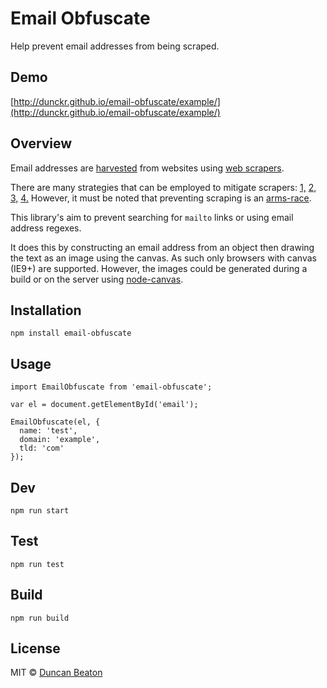 # Email Obfuscate

Help prevent email addresses from being scraped.

## Demo

[http://dunckr.github.io/email-obfuscate/example/](http://dunckr.github.io/email-obfuscate/example/)

## Overview

Email addresses are [harvested](https://en.wikipedia.org/wiki/Email_address_harvesting) from websites using [web scrapers](https://github.com/lorien/awesome-web-scraping).

There are many strategies that can be employed to mitigate scrapers:
[1,](http://security.stackexchange.com/questions/81964/are-web-scrapers-fooled-by-obscured-emails-anymore)
[2,](https://www.quora.com/Whats-the-best-way-to-prevent-email-scraping)
[3,](http://stackoverflow.com/questions/3161548/how-do-i-prevent-site-scraping)
[4.](http://stackoverflow.com/questions/23002711/how-to-show-email-addresses-on-the-website-to-avoid-spams)
However, it must be noted that preventing scraping is an [arms-race](https://en.wikipedia.org/wiki/Arms_race).

This library's aim to prevent searching for ```mailto``` links or using email address regexes.

It does this by constructing an email address from an object then drawing the text as an image using the canvas. 
As such only browsers with canvas (IE9+) are supported. 
However, the images could be generated during a build or on the server using [node-canvas](https://github.com/Automattic/node-canvas).

## Installation

```
npm install email-obfuscate
```

## Usage

```
import EmailObfuscate from 'email-obfuscate';

var el = document.getElementById('email');

EmailObfuscate(el, {
  name: 'test',
  domain: 'example',
  tld: 'com'
});
```

## Dev

```
npm run start
```

## Test

```
npm run test
```

## Build

```
npm run build
```

## License

MIT © [Duncan Beaton](http://dunckr.com)
